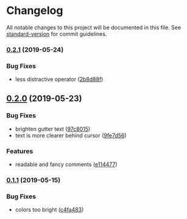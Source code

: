 # Changelog

All notable changes to this project will be documented in this file. See [standard-version](https://github.com/conventional-changelog/standard-version) for commit guidelines.

### [0.2.1](https://github.com/ibafly/gay-me-more-syntax/compare/v0.2.0...v0.2.1) (2019-05-24)


### Bug Fixes

* less distractive operator ([2b8d88f](https://github.com/ibafly/gay-me-more-syntax/commit/2b8d88f))



## [0.2.0](https://github.com/ibafly/gay-me-more-syntax/compare/v0.1.1...v0.2.0) (2019-05-23)


### Bug Fixes

* brighten gutter text ([97c8015](https://github.com/ibafly/gay-me-more-syntax/commit/97c8015))
* text is more clearer behind cursor ([9fe7d56](https://github.com/ibafly/gay-me-more-syntax/commit/9fe7d56))


### Features

* readable and fancy comments ([e114477](https://github.com/ibafly/gay-me-more-syntax/commit/e114477))



### [0.1.1](https://github.com/ibafly/gay-me-more-syntax/compare/v0.1.0...v0.1.1) (2019-05-15)


### Bug Fixes

* colors too bright ([c4fa483](https://github.com/ibafly/gay-me-more-syntax/commit/c4fa483))
